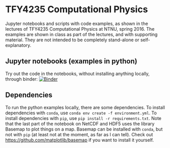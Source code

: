 # TFY4235 Computational Physics
Jupyter notebooks and scripts with code examples, as shown in the lectures of TFY4235 Computational Physics at NTNU, spring 2016. The examples are shown in class as part of the lectures, and with supporting material. They are not intended to be completely stand-alone or self-explanatory.

## Jupyter notebooks (examples in python)
Try out the code in the notebooks, without installing anything locally, through binder: [![Binder](http://mybinder.org/badge.svg)](http://mybinder.org/repo/nordam/ComputationalPhysics)

## Dependencies
To run the python examples locally, there are some dependencies. To install dependencies with ``conda``, use ``conda env create -f environment.yml``. To install dependencies with ``pip``, use ``pip install -r requirements.txt``. Note that the last part of the notebook on NetCDF and HDF5 uses the library Basemap to plot things on a map. Basemap can be installed with ``conda``, but not with ``pip`` (at least not at the moment, as far as I can tell). Check out https://github.com/matplotlib/basemap if you want to install it yourself.
